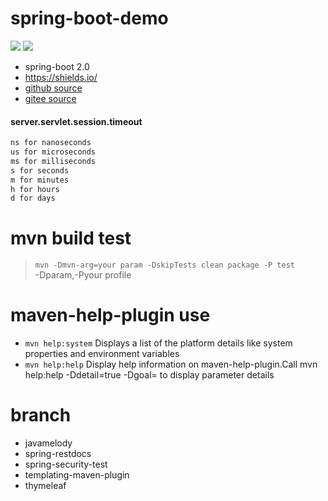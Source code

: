 # spring-boot-demo
![](https://img.shields.io/badge/springboot-2.4.5.RELEASE-blue.svg?color=blue&message=) ![](https://img.shields.io/badge/springrestdocs-2.0.4.RELEASE-blue.svg?color=blue&message=)
* spring-boot 2.0
* https://shields.io/
* [github source](https://github.com/netbuffer/spring-boot-demo)
* [gitee source](https://gitee.com/netbuffer/spring-boot-demo)

#### server.servlet.session.timeout
```html
ns for nanoseconds
us for microseconds
ms for milliseconds
s for seconds
m for minutes
h for hours
d for days
```

# mvn build test
> `mvn -Dmvn-arg=your param -DskipTests clean package -P test`  
-Dparam,-Pyour profile

# maven-help-plugin use
* `mvn help:system` Displays a list of the platform details like system properties and environment variables
* `mvn help:help` Display help information on maven-help-plugin.Call mvn help:help -Ddetail=true -Dgoal=<goal-name> to display parameter details

# branch
* javamelody
* spring-restdocs
* spring-security-test
* templating-maven-plugin
* thymeleaf